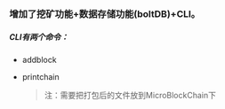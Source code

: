 ### 增加了挖矿功能+数据存储功能(boltDB)+CLI。

##### CLI有两个命令：

- addblock

- printchain

  > 注：需要把打包后的文件放到MicroBlockChain下

